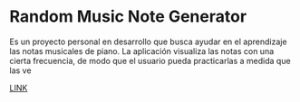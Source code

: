 # Random Music Note Generator
Es un proyecto personal en desarrollo que busca ayudar en el aprendizaje las notas musicales de piano. La aplicación visualiza las notas con una cierta frecuencia, de modo que el usuario pueda practicarlas a medida que las ve

[LINK](https://notas-e773b.firebaseapp.com)
